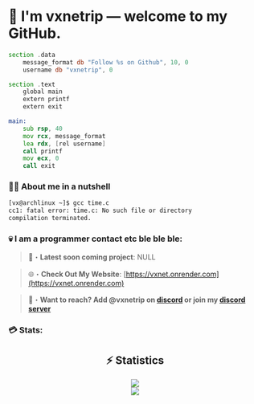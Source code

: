 # 👤 I'm **vxnetrip** — welcome to my GitHub.

```asm
section .data
    message_format db "Follow %s on Github", 10, 0
    username db "vxnetrip", 0

section .text
    global main
    extern printf
    extern exit

main:
    sub rsp, 40
    mov rcx, message_format
    lea rdx, [rel username]
    call printf
    mov ecx, 0
    call exit
```

### 😵‍💫 About me in a nutshell
```bash
[vx@archlinux ~]$ gcc time.c
cc1: fatal error: time.c: No such file or directory
compilation terminated.
```

### 💀 I am a programmer contact etc ble ble ble:

> 📂・**Latest soon coming project**: NULL

> 🌐・**Check Out My Website**: [https://vxnet.onrender.com](https://vxnet.onrender.com)

> 📩・**Want to reach? Add @vxnetrip on [discord](https://discord.com/users/1126449850041511986) or join my [discord server](https://discord.gg/Y6XMxTW5u5)**

### 💳 Stats: 

<div align="center">
    <h2 align="center">⚡ Statistics</h2>
    <div>
        <img src="https://github-readme-stats.vercel.app/api?username=vxnetrip&show_icons=true&bg_color=00000000">
    </div>
    <div>
        <img src="http://github-readme-streak-stats.herokuapp.com?user=vxnetrip&theme=tokyonight_duo&hide_border=true&mode=weekly">
    </div>
</div>
